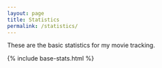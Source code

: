 ```yaml
---
layout: page
title: Statistics
permalink: /statistics/
---
```


These are the basic statistics for my movie tracking.

{% include base-stats.html %}
